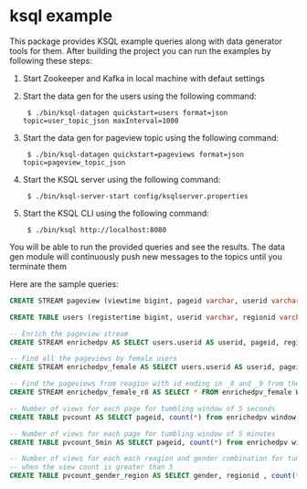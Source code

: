 # ksql example
This package provides KSQL example queries along with data generator tools for them.
After building the project you can run the examples by following these steps:

1. Start Zookeeper and Kafka in local machine with defaut settings

2. Start the data gen for the users using the following command:

        $ ./bin/ksql-datagen quickstart=users format=json topic=user_topic_json maxInterval=1000


3. Start the data gen for pageview topic using the following command:

        $ ./bin/ksql-datagen quickstart=pageviews format=json topic=pageview_topic_json
        
4. Start the KSQL server using the following command:
        
        $ ./bin/ksql-server-start config/ksqlserver.properties        

4. Start the KSQL CLI using the following command:

        $ ./bin/ksql http://localhost:8080


You will be able to run the provided queries and see the results. The data gen module will continuously push new messages to the topics until you terminate them

Here are the sample queries:

```sql
CREATE STREAM pageview (viewtime bigint, pageid varchar, userid varchar) WITH (value_format = 'json', kafka_topic='pageview_topic_json');
```
```sql
CREATE TABLE users (registertime bigint, userid varchar, regionid varchar, gender varchar) WITH (value_format = 'json', kafka_topic='user_topic_json');
```

```sql
-- Enrich the pageview stream
CREATE STREAM enrichedpv AS SELECT users.userid AS userid, pageid, regionid, gender FROM pageview LEFT JOIN users ON pageview.userid = users.userid;

-- Find all the pageviews by female users
CREATE STREAM enrichedpv_female AS SELECT users.userid AS userid, pageid, regionid, gender FROM pageview LEFT JOIN users ON pageview.userid = users.userid WHERE gender = 'FEMALE';

-- Find the pageviews from reagion with id ending in _8 and _9 from the female pageview
CREATE STREAM enrichedpv_female_r8 AS SELECT * FROM enrichedpv_female WHERE regionid LIKE '%_8' OR regionid LIKE '%_9';

-- Number of views for each page for tumbling window of 5 seconds
CREATE TABLE pvcount AS SELECT pageid, count(*) from enrichedpv window tumbling (size 5 second) group by pageid;

-- Number of views for each page for tumbling window of 5 minutes
CREATE TABLE pvcount_5min AS SELECT pageid, count(*) from enrichedpv window tumbling (size 5 minute) group by pageid;

-- Number of views for each each reagion and gender combination for tumbling window of 15 seconds
-- when the view count is greater than 5
CREATE TABLE pvcount_gender_region AS SELECT gender, regionid , count(*) from enrichedpv window tumbling (size 15 second) group by gender, regionid having count(*) > 5;

```
